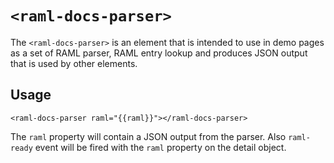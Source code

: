 # `<raml-docs-parser>`
The `<raml-docs-parser>` is an element that is intended to use in demo pages as a
set of RAML parser, RAML entry lookup and produces JSON output that is used by
other elements.

## Usage
```
<raml-docs-parser raml="{{raml}}"></raml-docs-parser>
```
The `raml` property will contain a JSON output from the parser. Also `raml-ready` event will
be fired with the `raml` property on the detail object.
